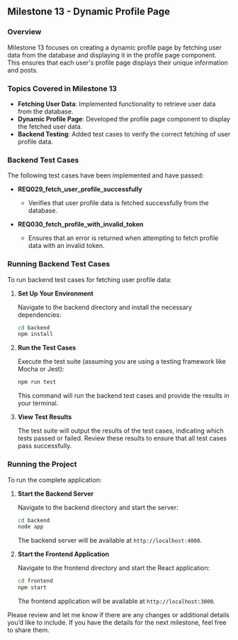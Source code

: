 ## **Milestone 13 - Dynamic Profile Page**

### **Overview**

Milestone 13 focuses on creating a dynamic profile page by fetching user data from the database and displaying it in the profile page component. This ensures that each user's profile page displays their unique information and posts.

### **Topics Covered in Milestone 13**

- **Fetching User Data**: Implemented functionality to retrieve user data from the database.
- **Dynamic Profile Page**: Developed the profile page component to display the fetched user data.
- **Backend Testing**: Added test cases to verify the correct fetching of user profile data.

### **Backend Test Cases**

The following test cases have been implemented and have passed:

- **REQ029_fetch_user_profile_successfully**
  - Verifies that user profile data is fetched successfully from the database.

- **REQ030_fetch_profile_with_invalid_token**
  - Ensures that an error is returned when attempting to fetch profile data with an invalid token.

### **Running Backend Test Cases**

To run backend test cases for fetching user profile data:

1. **Set Up Your Environment**

   Navigate to the backend directory and install the necessary dependencies:
   ```bash
   cd backend
   npm install
   ```

2. **Run the Test Cases**

   Execute the test suite (assuming you are using a testing framework like Mocha or Jest):
   ```bash
   npm run test
   ```

   This command will run the backend test cases and provide the results in your terminal.

3. **View Test Results**

   The test suite will output the results of the test cases, indicating which tests passed or failed. Review these results to ensure that all test cases pass successfully.

### **Running the Project**

To run the complete application:

1. **Start the Backend Server**

   Navigate to the backend directory and start the server:
   ```bash
   cd backend
   node app
   ```

   The backend server will be available at `http://localhost:4000`.

2. **Start the Frontend Application**

   Navigate to the frontend directory and start the React application:
   ```bash
   cd frontend
   npm start
   ```

   The frontend application will be available at `http://localhost:3000`.


Please review and let me know if there are any changes or additional details you’d like to include. If you have the details for the next milestone, feel free to share them.
